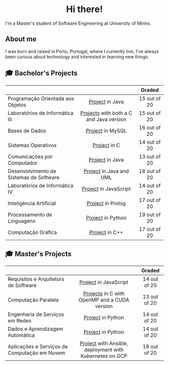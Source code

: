 <h1 align="center">Hi there!</h1>

I'm a Master's student of Software Engineering at University of Minho.

##  About me

I was born and raised in Porto, Portugal, where I currently live, I've always been curious about technology and interested in learning new things.

## 🎓 Bachelor's Projects
| | | Graded |
| --- | :---: | :---: |
| Programação Orientada aos Objetos | [Project](https://github.com/eramsodoiseuros/Prog-Orientada-Objetos) in Java | 15 out of 20 |
| Laboratórios de Informática III | [Projects](https://github.com/Reinas2899/LI3Project) with both a C and Java version | 15 out of 20 |
| Bases de Dados | [Project](https://github.com/eramsodoiseuros/BD) in MySQL | 16 out of 20 |
| Sistemas Operativos | [Project](https://github.com/DuarteSerrao/SO2122) in C | 14 out of 20 |
| Comunicações por Computador | [Project](https://github.com/Reinas2899/CC22-23) in Java | 13 out of 20 |
| Desenvolvimento de Sistemas de Software | [Project](https://github.com/joaocasr/DSS22-23-GP1) in Java and UML | 18 out of 20 |
| Laboratórios de Informática IV | [Project](https://github.com/Reinas2899/LI4Project) in JavaScript | 14 out of 20 |
| Inteligência Artificial | [Project](https://github.com/Reinas2899/IA) in Prolog | 17 out of 20 |
| Processamento de Linguagens | [Project](https://github.com/Reinas2899/PL-TOML-JSON) in Python | 19 out of 20 |
| Computação Gráfica | [Project](https://github.com/Reinas2899/CG) in C++ | 17 out of 20 |

## 🎓 Master's Projects
| | | Graded |
| --- | :---: | :---: |
| Requisitos e Arquiteturs de Software | [Project](https://github.com/Reinas2899/RAS) in JavaScript | 14 out of 20 |
| Computação Paralela | [Projects](https://github.com/Reinas2899/CParalela) in C with OpenMP and a CUDA version | 13 out of 20 |
| Engenharia de Serviços em Redes| [Project](https://github.com/Reinas2899/ESR) in Python | 14 out of 20 |
| Dados e Aprendizagem Automática | [Project](https://github.com/axcm19/DAA-2324) in Python | 14 out of 20 |
| Aplicações e Serviços de Computação em Nuvem | [Project](https://github.com/Reinas2899/ASCN) with Ansible, deployment with Kubernetes on GCP | 18 out of 20 |


